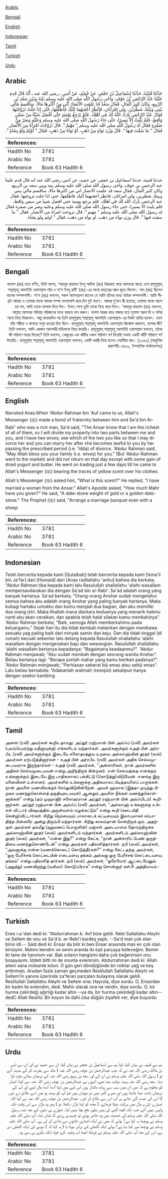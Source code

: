 [Arabic](#arabic)

[Bengali](#bengali)

[English](#english)

[Indonesian](#indonesian)

[Tamil](#tamil)

[Turkish](#turkish)

[Urdu](#urdu)

## Arabic


<div dir="rtl" lang="ar" style={{fontSize:'larger',backgroundColor:'#f8f9fa',padding:20}}>
حَدَّثَنَا قُتَيْبَةُ، حَدَّثَنَا إِسْمَاعِيلُ بْنُ جَعْفَرٍ، عَنْ حُمَيْدٍ، عَنْ أَنَسٍ ـ رضى الله عنه ـ أَنَّهُ قَالَ قَدِمَ عَلَيْنَا عَبْدُ الرَّحْمَنِ بْنُ عَوْفٍ، وَآخَى رَسُولُ اللَّهِ صلى الله عليه وسلم بَيْنَهُ وَبَيْنَ سَعْدِ بْنِ الرَّبِيعِ، وَكَانَ كَثِيرَ الْمَالِ، فَقَالَ سَعْدٌ قَدْ عَلِمَتِ الأَنْصَارُ أَنِّي مِنْ أَكْثَرِهَا مَالاً، سَأَقْسِمُ مَالِي بَيْنِي وَبَيْنَكَ شَطْرَيْنِ، وَلِي امْرَأَتَانِ، فَانْظُرْ أَعْجَبَهُمَا إِلَيْكَ فَأُطَلِّقُهَا، حَتَّى إِذَا حَلَّتْ تَزَوَّجْتَهَا‏.‏ فَقَالَ عَبْدُ الرَّحْمَنِ بَارَكَ اللَّهُ لَكَ فِي أَهْلِكَ‏.‏ فَلَمْ يَرْجِعْ يَوْمَئِذٍ حَتَّى أَفْضَلَ شَيْئًا مِنْ سَمْنٍ وَأَقِطٍ، فَلَمْ يَلْبَثْ إِلاَّ يَسِيرًا، حَتَّى جَاءَ رَسُولَ اللَّهِ صلى الله عليه وسلم وَعَلَيْهِ وَضَرٌ مِنْ صُفْرَةٍ فَقَالَ لَهُ رَسُولُ اللَّهِ صلى الله عليه وسلم ‏"‏ مَهْيَمْ ‏"‏‏.‏ قَالَ تَزَوَّجْتُ امْرَأَةً مِنَ الأَنْصَارِ‏.‏ فَقَالَ ‏"‏ مَا سُقْتَ فِيهَا ‏"‏‏.‏ قَالَ وَزْنَ نَوَاةٍ مِنْ ذَهَبٍ، أَوْ نَوَاةً مِنْ ذَهَبٍ، فَقَالَ ‏"‏ أَوْلِمْ وَلَوْ بِشَاةٍ ‏"‏‏.‏
</div>
<div style={{backgroundColor:'#f8f9fa',padding:20, marginBottom: 10}}><table> <thead> <tr> <th>References:</th> <th></th> </tr> </thead> <tbody><tr><td>Hadith No</td><td>3781</td></tr><tr><td>Arabic No</td><td>3781</td></tr><tr><td>Reference</td><td>Book 63 Hadith 6</td></tr></tbody></table></div>


<div dir="rtl" lang="ar" style={{fontSize:'larger',backgroundColor:'#f8f9fa',padding:20}}>
حدثنا قتيبة، حدثنا اسماعيل بن جعفر، عن حميد، عن انس رضى الله عنه انه قال قدم علينا عبد الرحمن بن عوف، واخى رسول الله صلى الله عليه وسلم بينه وبين سعد بن الربيع، وكان كثير المال، فقال سعد قد علمت الانصار اني من اكثرها مالا، ساقسم مالي بيني وبينك شطرين، ولي امراتان، فانظر اعجبهما اليك فاطلقها، حتى اذا حلت تزوجتها. فقال عبد الرحمن بارك الله لك في اهلك. فلم يرجع يوميذ حتى افضل شييا من سمن واقط، فلم يلبث الا يسيرا، حتى جاء رسول الله صلى الله عليه وسلم وعليه وضر من صفرة فقال له رسول الله صلى الله عليه وسلم " مهيم ". قال تزوجت امراة من الانصار. فقال " ما سقت فيها ". قال وزن نواة من ذهب، او نواة من ذهب، فقال " اولم ولو بشاة
</div>
<div style={{backgroundColor:'#f8f9fa',padding:20, marginBottom: 10}}><table> <thead> <tr> <th>References:</th> <th></th> </tr> </thead> <tbody><tr><td>Hadith No</td><td>3781</td></tr><tr><td>Arabic No</td><td>3781</td></tr><tr><td>Reference</td><td>Book 63 Hadith 6</td></tr></tbody></table></div>

## Bengali


<div dir="rtl" lang="bn" style={{fontSize:'larger',backgroundColor:'#f8f9fa',padding:20}}>
আনাস (রাঃ) হতে বর্ণিত, তিনি বলেন, ‘আবদুর রাহমান ইবনু আউফ (রাঃ) হিজরাত করে আমাদের কাছে এলে রাসূলুল্লাহ্ সাল্লাল্লাহু আলাইহি ওয়াসাল্লাম তাঁর ও সা‘দ ইবনু রাবী‘ (রাঃ)-এর মাঝে ভ্রাতৃত্বের বন্ধন জুড়ে দিলেন। সাদ (রাঃ) ছিলেন অনেক সম্পদশালী। সা‘দ (রাঃ) বললেন, সকল আনসারগণ জানেন যে আমি তাঁদের মধ্যে অধিক সম্পদশালী। আমি শীঘ্রই আমার ও তোমার মাঝে আমার সম্পদ ভাগাভাগি করে দিব দুই ভাগে। আমার দু’জন স্ত্রী রয়েছে; তোমার যাকে পছন্দ হয় বল, আমি তাকে তালাক দিয়ে দিব। ইদ্দত শেষে তুমি তাকে বিয়ে করে নিবে। ‘আবদুর রাহমান (রাঃ) বললেন, আল্লাহ্ আপনার পরিবার পরিজনের মধ্যে বরকত দান করুন। ব্যবসা আরম্ভ করে বাজার হতে মুনাফা স্বরূপ ঘি ও পনির সাথে নিয়ে ফিরলেন। অল্প কয়েকদিন পর তিনি রাসূলুল্লাহ্ সাল্লাল্লাহু আলাইহি ওয়াসাল্লাম-এর নিকট হাযির হলেন। তখন তাঁর শরীরে ও কাপড়ে হলুদ রংয়ের চিহ্ন ছিল। রাসূলুল্লাহ্ সাল্লাল্লাহু আলাইহি ওয়াসাল্লাম জিজ্ঞেস করলেন, ব্যাপার কী? তিনি বললেন, আমি একজন আনসারী মহিলাকে বিয়ে করেছি। রাসূলুল্লাহ্ সাল্লাল্লাহু আলাইহি ওয়াসাল্লাম বললেন, তাঁকে কী পরিমাণ মাহর দিয়েছ? তিনি বললেন, খেজুরের এক আঁটির ওজন পরিমাণ স্বর্ণ দিয়েছি অথবা একটি আঁটি পরিমাণ স্বর্ণ দিয়েছি। রাসূলুল্লাহ্ সাল্লাল্লাহু আলাইহি ওয়াসাল্লাম বললেন, একটি বকরী দিয়ে হলেও ওয়ালীমা কর। (২০৪৯) (আধুনিক প্রকাশনীঃ ৩৪৯৯, ইসলামিক ফাউন্ডেশনঃ)
</div>
<div style={{backgroundColor:'#f8f9fa',padding:20, marginBottom: 10}}><table> <thead> <tr> <th>References:</th> <th></th> </tr> </thead> <tbody><tr><td>Hadith No</td><td>3781</td></tr><tr><td>Arabic No</td><td>3781</td></tr><tr><td>Reference</td><td>Book 63 Hadith 6</td></tr></tbody></table></div>

## English


<div dir="ltr" lang="en" style={{fontSize:'larger',backgroundColor:'#f8f9fa',padding:20}}>
Narrated Anas:When 'Abdur-Rahman bin 'Auf came to us, Allah's Messenger (ﷺ) made a bond of fraternity between him and Sa'd bin Ar-Rabi' who was a rich man, Sa'd said, "The Ansar know that I am the richest of all of them, so I will divide my property into two parts between me and you, and I have two wives; see which of the two you like so that I may divorce her and you can marry her after she becomes lawful to you by her passing the prescribed period (i.e. 'Idda) of divorce. 'Abdur Rahman said, "May Allah bless you your family (i.e. wives) for you." (But 'Abdur-Rahman went to the market) and did not return on that day except with some gain of dried yogurt and butter. He went on trading just a few days till he came to Allah's Messenger (ﷺ) bearing the traces of yellow scent over his clothes. Allah's Messenger (ﷺ) asked him, "What is this scent?" He replied, "I have married a woman from the Ansar." Allah's Apostle asked, "How much Mahr have you given?" He said, "A date-stone weight of gold or a golden date-stone." The Prophet (ﷺ) said, "Arrange a marriage banquet even with a sheep
</div>
<div style={{backgroundColor:'#f8f9fa',padding:20, marginBottom: 10}}><table> <thead> <tr> <th>References:</th> <th></th> </tr> </thead> <tbody><tr><td>Hadith No</td><td>3781</td></tr><tr><td>Arabic No</td><td>3781</td></tr><tr><td>Reference</td><td>Book 63 Hadith 6</td></tr></tbody></table></div>

## Indonesian


<div dir="ltr" lang="id" style={{fontSize:'larger',backgroundColor:'#f8f9fa',padding:20}}>
Telah bercerita kepada kami [Qutaibah] telah bercerita kepada kami [Isma'il bin Ja'far] dari [Humaid] dari [Anas radliallahu 'anhu] bahwa dia berkata; "Abdur Rahman tiba kepada kami lalu Rasulullah shallallahu 'alaihi wasallam mempersaudarakan dia dengan Sa'ad bin ar-Rabi'. Sa'ad adalah orang yang banyak hartanya. Sa'ad berkata; "Orang-orang Anshar sudah mengetahui semua bahwa aku adalah orang Anshar yang paling banyak hartanya. Maka kubagi hartaku untukku dan kamu menjadi dua bagian, dan aku memiliki dua orang istri. Maka lihatlah mana diantara keduanya yang menarik hatimu nanti aku akan ceraikan, dan apabila telah halal silakan kamu menikahinya". 'Abdur Rahman berkata; "Baik, semoga Allah memberkahimu pada keluargamu." Sejak hari itu dia tidak kembali melainkan dengan membawa sesuatu yag paling baik dari minyak samin dan keju. Dan dia tidak tinggal (di rumah) kecuali sebentar lalu datang kepada Rasulullah shallallahu 'alaihi wasallam dengan mengenakan baju dan wewangian. Rasulullah shallallahu 'alaihi wasallam bertanya kepadanya: "Bagaimana keadaanmu?". 'Abdur Rahman menjawab; "Aku sudah menikah dengan seorang wanita Anshar". Beliau bertanya lagi: "Berapa jumlah mahar yang kamu berikan padanya?". 'Abdur Rahman menjawab; "Perhiasan seberat biji emas atau sebiji emas". Lalu beliau bersabda: "Adakanlah walimah (resepsi) sekalipun hanya dengan seekor kambing
</div>
<div style={{backgroundColor:'#f8f9fa',padding:20, marginBottom: 10}}><table> <thead> <tr> <th>References:</th> <th></th> </tr> </thead> <tbody><tr><td>Hadith No</td><td>3781</td></tr><tr><td>Arabic No</td><td>3781</td></tr><tr><td>Reference</td><td>Book 63 Hadith 6</td></tr></tbody></table></div>

## Tamil


<div dir="ltr" lang="ta" style={{fontSize:'larger',backgroundColor:'#f8f9fa',padding:20}}>
அனஸ் (ரலி) அவர்கள் கூறிய தாவது: அப்துர் ரஹ்மான் பின் அவ்ஃப் (ரலி) அவர்கள் (புலம்பெயர்ந்து மதீனாவுக்கு) எங்களிடம் வந்தார்கள். அவர்களுக்கும் சஅத் பின் அர்ரபீஉ (ரலி) அவர்களுக்கும் இடையே சகோதரத்துவ உறவை அல்லாஹ்வின் தூதர் (ஸல்) அவர்கள் ஏற்படுத்தினார்கள் - சஅத் பின் அர்ரபீஉ (ரலி) அவர்கள் அதிக செல்வமுடையவராக இருந்தார்கள் - சஅத் (ரலி) அவர்கள், “அன்சாரிகள், நான் அவர்களில் அதிகச் செல்வமுடையவன் என்று அறிந்திருக் கின்றனர். என் செல்வத்தை எனக்கும் உங்களுக்கும் இடையே இரு பாதிகளாகப் பங்கிட்டு (கொடுத்து)விடுவேன். எனக்கு இரு மனைவிகள் உள்ளனர். அவர்களில் உங்களுக்கு அதிகமாகப் பிடித்தவளைப் பாருங்கள். நான் அவளை மணவிலக்குச் செய்துவிடுகின்றேன். அவள் ஹலால் (இத்தா முடிந்து பிறரை மணந்துகொள்ளத் தகுதியுடையவள்) ஆனதும் அவளை நீங்கள் மணந்துகொள்ளுங்கள்” என்று (தம் முஹாஜிர் சகோதரரான அப்துர் ரஹ்மான் பின் அவ்ஃபிடம்) கூறினார்கள். அப்துர் ரஹ்மான் பின் அவ்ஃப் (ரலி) அவர்கள், “அல்லாஹ் உங்களுக்கு உங்கள் வீட்டார் விஷயத்தில் அருள்வளம் வழங்கட்டும்” என்று கூறி (கடைவீதி சென்று)விட்டார்கள். சிறிது நெய்யையும் பாலாடைக் கட்டியையும் இலாபமாகச் சம்பாதித்த பின்னரே அன்று திரும்பி வந்தார்கள். சிறிது காலம்தான் சென்றிருக் கும். அதற்குள் அவர்கள் தம்மீது (நறுமணப் பொருளின்) மஞ்சள் அடையாளம் தோய்ந்திருக்க அல்லாஹ்வின் தூதர் (ஸல்) அவர்களிடம் வந்தார்கள். அவர்களிடம் அல்லாஹ்வின் தூதர் (ஸல்) அவர்கள், “என்ன இது?” என்று கேட்க, “நான் அன்சாரிப் பெண் ஒருத்தியை மணந்துகொண்டேன்” என்று அவர்கள் பதிலளித்தார்கள். நபி (ஸல்) அவர்கள், “அவளுக்கு என்ன (மணக்கொடை) கொடுத்தீர்கள்?” என்று கேட்டதற்கு அவர்கள், “ஒரு பேரீச்சங் கொட்டையின் எடையளவு தங்கம் அல்லது ஒரு பேரீச்சங் கொட்டையளவு தங்கம்” என்று பதிலளித் தார்கள். நபி (ஸல்) அவர்கள், “ஒரேயோர் ஆட்டையேனும் (அறுத்து) மணவிருந்து (வலீமா) கொடுப்பீராக” என்று சொன்னார் கள்.9 அத்தியாயம் :
</div>
<div style={{backgroundColor:'#f8f9fa',padding:20, marginBottom: 10}}><table> <thead> <tr> <th>References:</th> <th></th> </tr> </thead> <tbody><tr><td>Hadith No</td><td>3781</td></tr><tr><td>Arabic No</td><td>3781</td></tr><tr><td>Reference</td><td>Book 63 Hadith 6</td></tr></tbody></table></div>

## Turkish


<div dir="ltr" lang="tr" style={{fontSize:'larger',backgroundColor:'#f8f9fa',padding:20}}>
Enes r.a.'dan dedi ki: "Abdurrahman b. Avf bize geldi. Nebi Sallallahu Aleyhi ve Sellem de onu ve Sa'd b. er-Rebi'i kardeş yaptı. --Sa'd malı çok olan birisi idi.-- Said dedi ki: Ensar da bilir ki ben Ensar arasında malı en çok olan birisiyim. Malımı kendim ve senin aranda iki eşit parçaya böleceğim. Benim iki tane de hanımım var. Bak onların hangisini daha çok beğenirsen onu boşayayım. İddeti bitti mi de onunla evlenirsin. Abdurrahman dedi ki: Allah aileni sana mübarek kılsın. O gün geri döndüğünde bir miktar yağ ve keş arttırmıştı. Aradan fazla zaman geçmeden Reslilullah Sallallahu Aleyhi ve Sellem'in yanına üzerinde za'feran parçaları bulaşmış olarak geldi. Reslilullah Sallallahu Aleyhi ve Sellem ona: Hayrola, diye sordu. O, Ensardan bir kadın ile evlendim, dedi. Mehir olarak ona ne verdin, diye sordu. O, bir hurma çekirdeği ağırlığı kadar altın --ya da, bir hurma çekirdeği kadar altın-- dedC Allah Reslilü: Bir koyun ile dahi olsa düğün ziyafeti ver, diye buyurdu
</div>
<div style={{backgroundColor:'#f8f9fa',padding:20, marginBottom: 10}}><table> <thead> <tr> <th>References:</th> <th></th> </tr> </thead> <tbody><tr><td>Hadith No</td><td>3781</td></tr><tr><td>Arabic No</td><td>3781</td></tr><tr><td>Reference</td><td>Book 63 Hadith 6</td></tr></tbody></table></div>

## Urdu


<div dir="rtl" lang="ur" style={{fontSize:'larger',backgroundColor:'#f8f9fa',padding:20}}>
ہم سے قتیبہ نے بیان کیا، کہا ہم سے اسماعیل بن جعفر نے بیان کیا، ان سے حمید نے اور ان سے انس بن مالک رضی اللہ عنہ نے کہ جب عبدالرحمٰن بن عوف رضی اللہ عنہ ( مکہ سے ہجرت کر کے مدینہ آئے تو ) رسول اللہ صلی اللہ علیہ وسلم نے ان کے اور سعد بن ربیع رضی اللہ عنہ کے درمیان بھائی چارہ کرا دیا۔ سعد رضی اللہ عنہ بہت دولت مند تھے، انہوں نے عبدالرحمٰن بن عوف رضی اللہ عنہ سے کہا: انصار کو معلوم ہے کہ میں ان میں سب سے زیادہ مالدار ہوں اس لیے میں اپنا آدھا آدھا مال اپنے اور آپ کے درمیان بانٹ دینا چاہتا ہوں اور میرے گھر میں دو بیویاں ہیں جو آپ کو پسند ہو میں اسے طلاق دے دوں گا اس کی عدت گزر جانے پر آپ اس سے نکاح کر لیں۔ عبدالرحمٰن بن عوف رضی اللہ عنہ نے کہا اللہ تمہارے اہل و مال میں برکت عطا فرمائے، ( مجھ کو اپنا بازار دکھلا دو ) پھر وہ بازار سے اس وقت تک واپس نہیں آئے جب تک کچھ گھی اور پنیر بطور نفع بچا نہیں لیا۔ تھوڑے ہی دنوں کے بعد جب رسول اللہ صلی اللہ علیہ وسلم کی خدمت میں وہ حاضر ہوئے تو جسم پر زردی کا نشان تھا۔ آپ صلی اللہ علیہ وسلم نے پوچھا یہ کیا ہے؟ بولے کہ میں نے ایک انصاری خاتون سے شادی کر لی ہے۔ آپ صلی اللہ علیہ وسلم نے پوچھا مہر کیا دیا ہے؟ بولے ایک گٹھلی کے برابر سونا یا ( یہ کہا کہ ) سونے کی ایک گٹھلی دی ہے، اس کے بعد آپ صلی اللہ علیہ وسلم نے فرمایا اچھا اب ولیمہ کرو خواہ ایک بکری ہی سے ہو۔
</div>
<div style={{backgroundColor:'#f8f9fa',padding:20, marginBottom: 10}}><table> <thead> <tr> <th>References:</th> <th></th> </tr> </thead> <tbody><tr><td>Hadith No</td><td>3781</td></tr><tr><td>Arabic No</td><td>3781</td></tr><tr><td>Reference</td><td>Book 63 Hadith 6</td></tr></tbody></table></div>